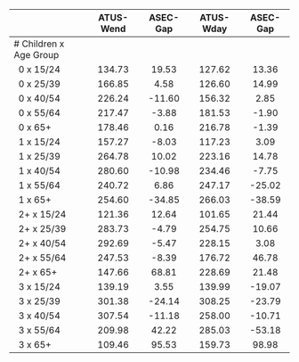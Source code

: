 
|                      |    ATUS-Wend |     ASEC-Gap |    ATUS-Wday |     ASEC-Gap |
| -------------------- | :----------: | :----------: | :----------: | :----------: |
| # Children x Age Group |              |              |              |              |
| &nbsp;&nbsp;0 x 15/24 |       134.73 |        19.53 |       127.62 |        13.36 |
| &nbsp;&nbsp;0 x 25/39 |       166.85 |         4.58 |       126.60 |        14.99 |
| &nbsp;&nbsp;0 x 40/54 |       226.24 |       -11.60 |       156.32 |         2.85 |
| &nbsp;&nbsp;0 x 55/64 |       217.47 |        -3.88 |       181.53 |        -1.90 |
| &nbsp;&nbsp;0 x 65+  |       178.46 |         0.16 |       216.78 |        -1.39 |
| &nbsp;&nbsp;1 x 15/24 |       157.27 |        -8.03 |       117.23 |         3.09 |
| &nbsp;&nbsp;1 x 25/39 |       264.78 |        10.02 |       223.16 |        14.78 |
| &nbsp;&nbsp;1 x 40/54 |       280.60 |       -10.98 |       234.46 |        -7.75 |
| &nbsp;&nbsp;1 x 55/64 |       240.72 |         6.86 |       247.17 |       -25.02 |
| &nbsp;&nbsp;1 x 65+  |       254.60 |       -34.85 |       266.03 |       -38.59 |
| &nbsp;&nbsp;2+ x 15/24 |       121.36 |        12.64 |       101.65 |        21.44 |
| &nbsp;&nbsp;2+ x 25/39 |       283.73 |        -4.79 |       254.75 |        10.66 |
| &nbsp;&nbsp;2+ x 40/54 |       292.69 |        -5.47 |       228.15 |         3.08 |
| &nbsp;&nbsp;2+ x 55/64 |       247.53 |        -8.39 |       176.72 |        46.78 |
| &nbsp;&nbsp;2+ x 65+ |       147.66 |        68.81 |       228.69 |        21.48 |
| &nbsp;&nbsp;3 x 15/24 |       139.19 |         3.55 |       139.99 |       -19.07 |
| &nbsp;&nbsp;3 x 25/39 |       301.38 |       -24.14 |       308.25 |       -23.79 |
| &nbsp;&nbsp;3 x 40/54 |       307.54 |       -11.18 |       258.00 |       -10.71 |
| &nbsp;&nbsp;3 x 55/64 |       209.98 |        42.22 |       285.03 |       -53.18 |
| &nbsp;&nbsp;3 x 65+  |       109.46 |        95.53 |       159.73 |        98.98 |

